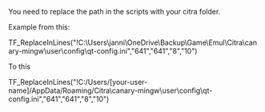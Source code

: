 You need to replace the path in the scripts with your citra folder.

Example from this:

TF_ReplaceInLines("!C:\Users\janni\OneDrive\Backup\Game\Emul\Citra\canary-mingw\user\config\qt-config.ini","641","641","8","10")

To this

TF_ReplaceInLines("!C:/Users/[your-user-name]/AppData/Roaming/Citra\canary-mingw\user\config\qt-config.ini","641","641","8","10")

